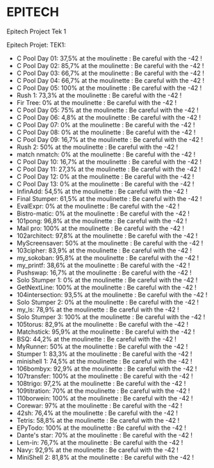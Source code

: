 # EPITECH
Epitech Project Tek 1


Epitech Projet:
TEK1: 
-  C Pool Day 01: 37,5% at the moulinette : Be careful with the -42 !
-  C Pool Day 02: 85,7% at the moulinette : Be careful with the -42 !
-  C Pool Day 03: 66,7% at the moulinette : Be careful with the -42 !
-  C Pool Day 04: 66,7% at the moulinette : Be careful with the -42 !
-  C Pool Day 05: 100% at the moulinette : Be careful with the -42 !
-  Rush 1: 73,3% at the moulinette : Be careful with the -42 !
-  Fir Tree: 0% at the moulinette : Be careful with the -42 !
-  C Pool Day 05: 75% at the moulinette : Be careful with the -42 !
-  C Pool Day 06: 4,8% at the moulinette : Be careful with the -42 !
-  C Pool Day 07: 0% at the moulinette : Be careful with the -42 !
-  C Pool Day 08: 0% at the moulinette : Be careful with the -42 !
-  C Pool Day 09: 16,7% at the moulinette : Be careful with the -42 !
-  Rush 2: 50% at the moulinette : Be careful with the -42 !
-  match nmatch: 0% at the moulinette : Be careful with the -42 !
-  C Pool Day 10: 16,7% at the moulinette : Be careful with the -42 !
-  C Pool Day 11: 27,3% at the moulinette : Be careful with the -42 !
-  C Pool Day 12: 0% at the moulinette : Be careful with the -42 !
-  C Pool Day 13: 0% at the moulinette : Be careful with the -42 !
-  InfinAdd: 54,5% at the moulinette : Be careful with the -42 !
-  Final Stumper: 61,5% at the moulinette : Be careful with the -42 !
-  EvalExpr: 0% at the moulinette : Be careful with the -42 !
-  Bistro-matic: 0% at the moulinette : Be careful with the -42 !
-  101pong: 96,8% at the moulinette : Be careful with the -42 !
-  Mail pro: 100% at the moulinette : Be careful with the -42 !
-  102architect: 97,8% at the moulinette : Be careful with the -42 !
-  MyScreensaver: 50% at the moulinette : Be careful with the -42 !
-  103cipher: 83,9% at the moulinette : Be careful with the -42 !
-  my_sokoban: 95,8% at the moulinette : Be careful with the -42 !
-  my_printf: 38,6% at the moulinette : Be careful with the -42 !
-  Pushswap: 16,7% at the moulinette : Be careful with the -42 !
-  Solo Stumper 1: 0% at the moulinette : Be careful with the -42 !
-  GetNextLine: 100% at the moulinette : Be careful with the -42 !
-  104intersection: 93,5% at the moulinette : Be careful with the -42 !
-  Solo Stumper 2: 0% at the moulinette : Be careful with the -42 !
-  my_ls: 78,9% at the moulinette : Be careful with the -42 !
-  Solo Stumper 3: 100% at the moulinette : Be careful with the -42 !
-  105torus: 82,9% at the moulinette : Be careful with the -42 !
-  Matchstick: 95,9% at the moulinette : Be careful with the -42 !
-  BSQ: 44,2% at the moulinette : Be careful with the -42 !
-  MyRunner: 50% at the moulinette : Be careful with the -42 !
-  Stumper 1: 83,3% at the moulinette : Be careful with the -42 !
-  minishell 1: 74,5% at the moulinette : Be careful with the -42 !
-  106bombyx: 92,9% at the moulinette : Be careful with the -42 !
-  107transfer: 100% at the moulinette : Be careful with the -42 !
-  108trigo: 97,2% at the moulinette : Be careful with the -42 !
-  109titration: 70% at the moulinette : Be careful with the -42 !
-  110borwein: 100% at the moulinette : Be careful with the -42 !
-  Corewar: 97% at the moulinette : Be careful with the -42 !
-  42sh: 76,4% at the moulinette : Be careful with the -42 !
-  Tetris: 58,8% at the moulinette : Be careful with the -42 !
-  EPyTodo: 100% at the moulinette : Be careful with the -42 !
-  Dante's star: 70% at the moulinette : Be careful with the -42 !
-  Lem-in: 76,7% at the moulinette : Be careful with the -42 !
-  Navy: 92,9% at the moulinette : Be careful with the -42 !
-  MiniShell 2: 81,8% at the moulinette : Be careful with the -42 !
